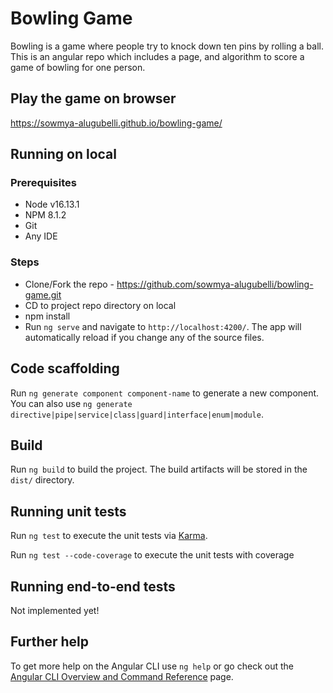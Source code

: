 # Bowling Game

Bowling is a game where people try to knock down ten pins by rolling a ball. This is an angular repo which includes a page, and algorithm to score a game of bowling for one person.

## Play the game on browser

https://sowmya-alugubelli.github.io/bowling-game/

## Running on local

### Prerequisites

  - Node v16.13.1
  - NPM 8.1.2
  - Git
  - Any IDE

### Steps

  - Clone/Fork the repo - https://github.com/sowmya-alugubelli/bowling-game.git
  - CD to project repo directory on local
  - npm install
  - Run `ng serve` and navigate to `http://localhost:4200/`. The app will automatically reload if you change any of the source files.

## Code scaffolding

Run `ng generate component component-name` to generate a new component. You can also use `ng generate directive|pipe|service|class|guard|interface|enum|module`.

## Build

Run `ng build` to build the project. The build artifacts will be stored in the `dist/` directory.

## Running unit tests

Run `ng test` to execute the unit tests via [Karma](https://karma-runner.github.io).

Run `ng test --code-coverage` to execute the unit tests with coverage

## Running end-to-end tests

Not implemented yet!

## Further help

To get more help on the Angular CLI use `ng help` or go check out the [Angular CLI Overview and Command Reference](https://angular.io/cli) page.
